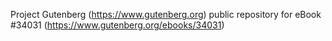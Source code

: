 Project Gutenberg (https://www.gutenberg.org) public repository for eBook #34031 (https://www.gutenberg.org/ebooks/34031)
